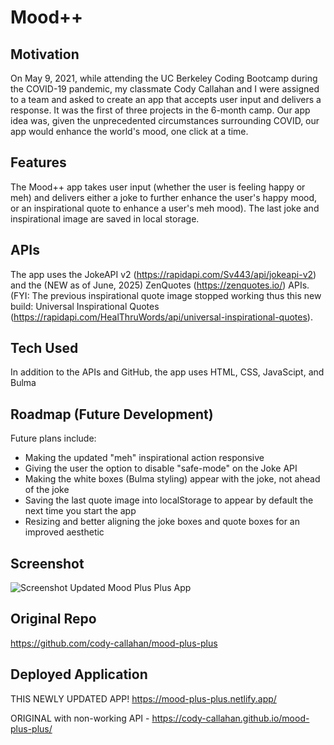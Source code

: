 # Mood++

## Motivation
On May 9, 2021, while attending the UC Berkeley Coding Bootcamp during the COVID-19 pandemic, my classmate Cody Callahan and I were assigned to a team and asked to create an app that accepts user input and delivers a response. It was the first of three projects in the 6-month camp. Our app idea was, given the unprecedented circumstances surrounding COVID, our app would enhance the world's mood, one click at a time.

## Features
The Mood++ app takes user input (whether the user is feeling happy or meh) and delivers either a joke to further enhance the user's happy mood, or an inspirational quote to enhance a user's meh mood). The last joke and inspirational image are saved in local storage.

## APIs
The app uses the JokeAPI v2 (https://rapidapi.com/Sv443/api/jokeapi-v2) and the (NEW as of June, 2025) ZenQuotes (https://zenquotes.io/) APIs. (FYI: The previous inspirational quote image stopped working thus this new build: Universal Inspirational Quotes (https://rapidapi.com/HealThruWords/api/universal-inspirational-quotes). 

## Tech Used
In addition to the APIs and GitHub, the app uses HTML, CSS, JavaScipt, and Bulma

## Roadmap (Future Development)
Future plans include:
* Making the updated "meh" inspirational action responsive
* Giving the user the option to disable "safe-mode" on the Joke API
* Making the white boxes (Bulma styling) appear with the joke, not ahead of the joke
* Saving the last quote image into localStorage to appear by default the next time you start the app
* Resizing and better aligning the joke boxes and quote boxes for an improved aesthetic

## Screenshot
![Screenshot Updated Mood Plus Plus App](https://github.com/user-attachments/assets/8e75d6f7-f1d0-4454-ba6e-30cc804462ee)

## Original Repo

https://github.com/cody-callahan/mood-plus-plus

## Deployed Application

THIS NEWLY UPDATED APP! https://mood-plus-plus.netlify.app/

ORIGINAL with non-working API - https://cody-callahan.github.io/mood-plus-plus/

